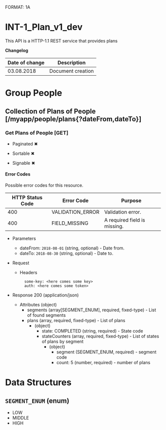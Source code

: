 FORMAT: 1A

# INT-1\_Plan\_v1\_dev

This API is a HTTP-1.1 REST service that provides plans

**Changelog**

| Date of change    | Description       |
| ----------------- | ----------------- |
| 03.08.2018        | Document creation |

# Group People

## Collection of Plans of People [/myapp/people/plans{?dateFrom,dateTo}]

### Get Plans of People [GET]

* Paginated &#10006;

* Sortable &#10006;

* Signable &#10006;

#### Error Codes

Possible error codes for this resource.

| HTTP Status Code  | Error Code        | Purpose   |
| ----------------- | ----------------- | --------- |
| 400               | VALIDATION\_ERROR | Validation error. |
| 400               | FIELD\_MISSING    | A required field is missing. |

+ Parameters
    + dateFrom: `2018-08-01` (string, optional) - Date from.
    + dateTo: `2018-08-30` (string, optional) - Date to.

+ Request

    + Headers

            some-key: <here comes some key>
            auth: <here comes some token>

+ Response 200 (application/json)

    + Attributes (object)
        + segments (array[SEGMENT_ENUM], required, fixed-type) - List of found segments
        + plans (array, required, fixed-type) - List of plans
            + (object)
                + state: COMPLETED (string, required) - State code
                + stateCounters (array, required, fixed-type) - List of states of plans by segment
                    + (object)
                        + segment (SEGMENT_ENUM, required) - segment code
                        + count: 5 (number, required) - number of plans

# Data Structures

## `SEGMENT_ENUM` (enum)

+ LOW
+ MIDDLE
+ HIGH
